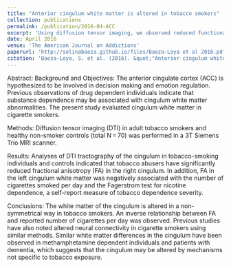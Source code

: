 ```yaml
---
title: "Anterior cingulum white matter is altered in tobacco smokers"
collection: publications
permalink: /publication/2016-04-ACC
excerpt: 'Using diffusion tensor imaging, we observed reduced functional connnectivity in long term cigarette smokers relative to nonsmokers.'
date: April 2016
venue: 'The American Journal on Addictions'
paperurl: 'http://selinabaeza.github.io/files/Baeza-Loya et al 2016.pdf'
citation: 'Baeza-Loya, S. et al. (2016). &quot;"Anterior cingulum white matter is altered in tobacco smokers&quot; <i>The American Journal on Addictions</i> 25.3: 210-214
---
```

Abstract:
Background and Objectives: 
The anterior cingulate cortex (ACC) is hypothesized to be involved in decision making and emotion regulation. Previous observations of drug dependent individuals indicate that substance dependence may be associated with cingulum white matter abnormalities. The present study evaluated cingulum white matter in cigarette smokers.

Methods: 
Diffusion tensor imaging (DTI) in adult tobacco smokers and healthy non-smoker controls (total N = 70) was performed in a 3T Siemens Trio MRI scanner.

Results: 
Analyses of DTI tractography of the cingulum in tobacco-smoking individuals and controls indicated that tobacco abusers have significantly reduced fractional anisotropy (FA) in the right cingulum. In addition, FA in the left cingulum white matter was negatively associated with the number of cigarettes smoked per day and the Fagerstrom test for nicotine dependence, a self-report measure of tobacco dependence severity.

Conclusions: 
The white matter of the cingulum is altered in a non-symmetrical way in tobacco smokers. An inverse relationship between FA and reported number of cigarettes per day was observed. Previous studies have also noted altered neural connectivity in cigarette smokers using similar methods. Similar white matter differences in the cingulum have been observed in methamphetamine dependent individuals and patients with dementia, which suggests that the cingulum may be altered by mechanisms not specific to tobacco exposure.
